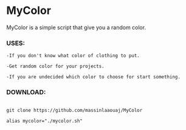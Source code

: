 # MyColor
MyColor is a simple script that give you a random color.

### USES:
```
-If you don't know what color of clothing to put.

-Get random color for your projects.

-If you are undecided which color to choose for start something.

```

### DOWNLOAD:
```

git clone https://github.com/massinlaaouaj/MyColor

alias mycolor="./mycolor.sh"

```
